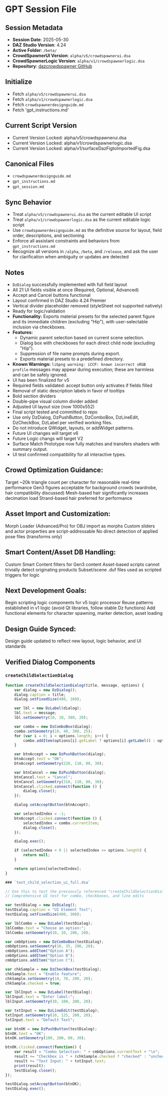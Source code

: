# GPT Session File

## Session Metadata
- **Session Date**: 2025-05-30
- **DAZ Studio Version**: 4.24
- **Active Folder**: `/beta/`
- **CrowdSpawnerUI Version**: `alpha/v5/crowdspawnerui.dsa`
- **CrowdSpawnerLogic Version**: `alpha/v1/crowdspawnerlogic.dsa`
- **Repository**: [dazcrowdspawner GitHub](https://github.com/datbird/dazcrowdspawner)


## Initialize
- Fetch `alpha/v5/crowdspawnerui.dsa`
- Fetch `alpha/v1/crowdspawnerlogic.dsa`
- Fetch `crowdspawnerdesignguide.md`
- Fetch 'gpt_instructions.md'


## Current Script Version
- Current Version Locked: alpha/v5/crowdspawnerui.dsa
- Current Version Locked: alpha/v1/crowdspawnerlogic.dsa
- Current Version Locked: alpha/v1/surfaceDazFigtoImportedFig.dsa


## Canonical Files

- `crowdspawnerdesignguide.md`
- `gpt_instructions.md`
- `gpt_session.md`

## Sync Behavior
- Treat `alpha/v5/crowdspawnerui.dsa` as the current editable UI script
- Treat `alpha/v1/crowdspawnerlogic.dsa` as the current editable logic script
- Use `crowdspawnerdesignguide.md` as the definitive source for layout, field order, descriptions, and sectioning
- Enforce all assistant constraints and behaviors from `gpt_instructions.md`
- Recognize all versions in `/alpha`, `/beta`, and `/release`, and ask the user for clarification when ambiguity or updates are detected

## Notes
- `DzDialog` successfully implemented with full field layout
- All 21 UI fields visible at once (Required, Optional, Advanced)
- Accept and Cancel buttons functional
- Layout confirmed in DAZ Studio 4.24 Premier
- Vertical divider placeholder removed (styleSheet not supported natively)
- Ready for logic/validation
- **Functionality:** Exports material presets for the selected parent figure and its immediate children (excluding "Hip"), with user-selectable inclusion via checkboxes.
- **Features:**
  - Dynamic parent selection based on current scene selection.
  - Dialog box with checkboxes for each direct child node (excluding "Hip").
  - Suppression of file name prompts during export.
  - Exports material presets to a predefined directory.
- **Known Warnings:** `libpng warning: iCCP: known incorrect sRGB profile` messages may appear during execution; these are harmless and can be safely ignored.
- UI has been finalized for v5
- Required fields validated: accept button only activates if fields filled
- Removal of static description labels in favor of tooltips
- Bold section dividers
- Double-pipe visual column divider added
- Adjusted UI layout size (now 1000x552)
- Final script tested and committed to repo
- Use only DzDialog, DzPushButton, DzComboBox, DzLineEdit, DzCheckBox, DzLabel per verified working files.
- Do not introduce QWidget, layouts, or addWidget patterns.
- Future UI changes will target v6
- Future Logic changs will target V2
- Surface Match Prototype now fully matches and transfers shaders with summary output.
- UI test confirmed compatibility for all interactive types.



## Crowd Optimization Guidance:
Target ~20k triangle count per character for reasonable real-time performance
Gen3 figures acceptable for background crowds (wardrobe, hair compatibility discussed)
Mesh-based hair significantly increases decimation load
Strand-based hair preferred for performance

## Asset Import and Customization:
Morph Loader (Advanced/Pro) for OBJ import as morphs
Custom sliders and actor properties are script-addressable
No direct detection of applied pose files (transforms only)

## Smart Content/Asset DB Handling:
Custom Smart Content filters for Gen3 content
Asset-based scripts cannot trivially detect originating products
Subset/scene .duf files used as scripted triggers for logic


## Next Development Goals:
Begin scripting logic components for v5 logic processor
Reuse patterns established in v1 logic (avoid Qt libraries, follow stable Dz functions)
Add functional elements for character spawning, marker detection, asset loading


## Design Guide Synced:
Design guide updated to reflect new layout, logic behavior, and UI standards

## Verified Dialog Components

### `createChildSelectionDialog`

```javascript
function createChildSelectionDialog(title, message, options) {
    var dialog = new DzDialog();
    dialog.caption = title;
    dialog.setFixedSize(400, 160);

    var lbl = new DzLabel(dialog);
    lbl.text = message;
    lbl.setGeometry(10, 10, 380, 20);

    var combo = new DzComboBox(dialog);
    combo.setGeometry(10, 40, 380, 25);
    for (var i = 0; i < options.length; i++) {
        combo.addItem(options[i].getLabel ? options[i].getLabel() : options[i]);
    }

    var btnAccept = new DzPushButton(dialog);
    btnAccept.text = "OK";
    btnAccept.setGeometry(220, 110, 80, 30);

    var btnCancel = new DzPushButton(dialog);
    btnCancel.text = "Cancel";
    btnCancel.setGeometry(310, 110, 80, 30);
    btnCancel.clicked.connect(function () {
        dialog.close();
    });

    dialog.setAcceptButton(btnAccept);

    var selectedIndex = -1;
    btnAccept.clicked.connect(function () {
        selectedIndex = combo.currentItem;
        dialog.close();
    });

    dialog.exec();

    if (selectedIndex < 0 || selectedIndex >= options.length) {
        return null;
    }

    return options[selectedIndex];
}
```
```javascript
### `test_child_selection_ui_full.dsa` 

// Use this to test the previously referenced "createChildSelectionDialog" function.
// Comprehensive UI test for combo, checkboxes, and line edits

var testDialog = new DzDialog();
testDialog.caption = "UI Element Test";
testDialog.setFixedSize(400, 300);

var lblCombo = new DzLabel(testDialog);
lblCombo.text = "Choose an option:";
lblCombo.setGeometry(10, 10, 200, 20);

var cmbOptions = new DzComboBox(testDialog);
cmbOptions.setGeometry(10, 35, 200, 20);
cmbOptions.addItem("Option A");
cmbOptions.addItem("Option B");
cmbOptions.addItem("Option C");

var chkSample = new DzCheckBox(testDialog);
chkSample.text = "Enable feature";
chkSample.setGeometry(10, 70, 200, 20);
chkSample.checked = true;

var lblInput = new DzLabel(testDialog);
lblInput.text = "Enter label:";
lblInput.setGeometry(10, 100, 200, 20);

var txtInput = new DzLineEdit(testDialog);
txtInput.setGeometry(10, 125, 200, 20);
txtInput.text = "Default Text";

var btnOK = new DzPushButton(testDialog);
btnOK.text = "OK";
btnOK.setGeometry(100, 200, 80, 30);

btnOK.clicked.connect(function() {
    var result = "Combo Selection: " + cmbOptions.currentText + "\n";
    result += "Checkbox is " + (chkSample.checked ? "checked" : "unchecked") + "\n";
    result += "Text Input: " + txtInput.text;
    print(result);
    testDialog.close();
});

testDialog.setAcceptButton(btnOK);
testDialog.exec();
```

